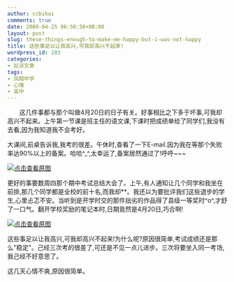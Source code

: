 ```yaml
---
author: ccbikai
comments: true
date: 2009-04-25 06:50:50+08:00
layout: post
slug: these-things-enough-to-make-me-happy-but-i-was-not-happy
title: 这些事足以让我高兴,可我却高兴不起来!
wordpress_id: 103
categories:
- 扯淡文章
tags:
- 凤翔中学
- 心情
- 高中
---
```




       这几件事都与那个叫做4月20日的日子有关。好事相比之下多于坏事,可我却高兴不起来。上午第一节课是班主任的语文课,下课时把成绩单给了同学们,我没有去看,因为我知道我不会考好。<!-- more -->

大课间,前桌告诉我,我考的很差。午休时,查看了一下E-mail.因为我在等那个失败率达90%以上的备案。哈哈^_^,太幸运了,备案居然通过了!呼呼~~~



[![点击查看原图](http://ww3.sinaimg.cn/large/a74eed94jw1e495g3z4qzj205301p0sm.jpg)](http://ww3.sinaimg.cn/large/a74eed94jw1e495g3z4qzj205301p0sm.jpg)

更好的事要数周四那个期中考试总结大会了。上午,有人通知让几个同学和我坐在前排,那几个同学都是全校的前十名,而我却**。我还以为要批评我们这些退步的学生,心里忐忑不安。当听到是开学时交的那件拙劣的作品得了县级一等奖时^o^,才舒了一口气。翻开学校奖励的笔记本时,日期竟然是4月20日,巧合啊!

[![点击查看原图](http://ww1.sinaimg.cn/large/a74e55b4jw1e495hfw9obj204w059jrf.jpg)](http://ww1.sinaimg.cn/large/a74e55b4jw1e495hfw9obj204w059jrf.jpg)

这些事足以让我高兴,可我却高兴不起来!为什么呢?原因很简单,考试成绩还是那么"稳定"。己经三次考的很差了,可还是不见一点儿进步。三次将要坐入同一考场,我己经不好意思了。

这几天心情不爽,原因很简单。


